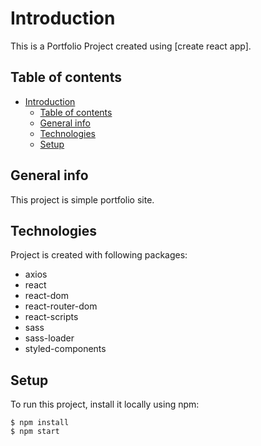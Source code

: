 # Introduction

This is a Portfolio Project created using [create react app].

## Table of contents
- [Introduction](#introduction)
  - [Table of contents](#table-of-contents)
  - [General info](#general-info)
  - [Technologies](#technologies)
  - [Setup](#setup)

## General info
This project is simple portfolio site.
	
## Technologies

Project is created with following packages:
*  axios
*  react
*  react-dom
*  react-router-dom
*  react-scripts
*  sass
*  sass-loader
*  styled-components

	
## Setup
To run this project, install it locally using npm:

```
$ npm install
$ npm start
```